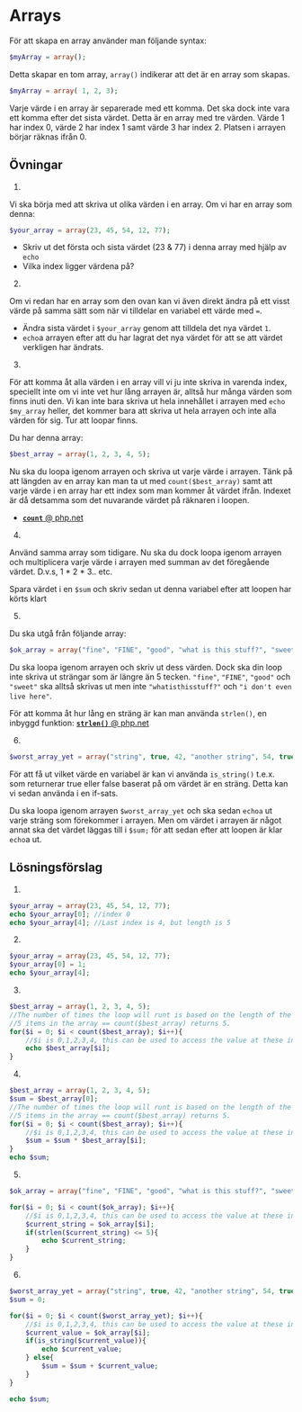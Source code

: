 # Arrays

För att skapa en array använder man följande syntax:

```php
$myArray = array();
```

Detta skapar en tom array, `array()` indikerar att det är en array som skapas.

```php
$myArray = array( 1, 2, 3);
```

Varje värde i en array är separerade med ett komma. Det ska dock inte vara ett komma efter det sista värdet. Detta är en array med tre värden. Värde 1 har index 0, värde 2 har index 1 samt värde 3 har index 2. Platsen i arrayen börjar räknas ifrån 0.

## Övningar

1.

Vi ska börja med att skriva ut olika värden i en array. Om vi har en array som denna:

```php
$your_array = array(23, 45, 54, 12, 77);
```

* Skriv ut det första och sista värdet (23 & 77) i denna array med hjälp av `echo`
* Vilka index ligger värdena på?

2.

Om vi redan har en array som den ovan kan vi även direkt ändra på ett visst värde på samma sätt som när vi tilldelar en variabel ett värde med `=`.

* Ändra sista värdet i `$your_array` genom att tilldela det nya värdet `1`.
* `echo`a arrayen efter att du har lagrat det nya värdet för att se att värdet verkligen har ändrats.

3.

För att komma åt alla värden i en array vill vi ju inte skriva in varenda index, speciellt inte om vi inte vet hur lång arrayen är, alltså hur många värden som finns inuti den. Vi kan inte bara skriva ut hela innehållet i  arrayen med `echo $my_array` heller, det kommer bara att skriva ut hela arrayen och inte alla värden för sig. Tur att loopar finns.

Du har denna array:

```php
$best_array = array(1, 2, 3, 4, 5);
```

Nu ska du loopa igenom arrayen och skriva ut varje värde i arrayen. Tänk på att längden av en array kan man ta ut med `count($best_array)` samt att varje värde i en array har ett index som man kommer åt värdet ifrån. Indexet är då detsamma som det nuvarande värdet på räknaren i loopen.

* [**`count`** @ php.net](http://php.net/manual/en/function.count.php)

4.

Använd samma array som tidigare. Nu ska du dock loopa igenom arrayen och multiplicera varje värde i arrayen med summan av det föregående värdet. D.v.s, 1 * 2 * 3.. etc.

Spara värdet i en `$sum` och skriv sedan ut denna variabel efter att loopen har körts klart

5.

Du ska utgå från följande array:

```php
$ok_array = array("fine", "FINE", "good", "what is this stuff?", "sweet", "i don't even live here");
```

Du ska loopa igenom arrayen och skriv ut dess värden. Dock ska din loop inte skriva ut strängar som är längre än 5 tecken. `"fine"`, `"FINE"`, `"good"` och `"sweet"` ska alltså skrivas ut men inte `"whatisthisstuff?"` och `"i don't even live here"`. 

För att komma åt hur lång en sträng är kan man använda `strlen()`, en inbyggd funktion: [**`strlen()`** @ php.net](http://php.net/manual/en/function.strlen.php)

6.

```php
$worst_array_yet = array("string", true, 42, "another string", 54, true, 1);
```

För att få ut vilket värde en variabel är kan vi använda `is_string()` t.e.x. som returnerar true eller false baserat på om värdet är en sträng. Detta kan vi sedan använda i en if-sats.

Du ska loopa igenom arrayen `$worst_array_yet` och ska sedan `echoa` ut varje sträng som förekommer i arrayen. Men om värdet i arrayen är något annat ska det värdet läggas till i `$sum;` för att sedan efter att loopen är klar `echo`a ut.


## Lösningsförslag

1.
```php
$your_array = array(23, 45, 54, 12, 77);
echo $your_array[0]; //index 0
echo $your_array[4]; //Last index is 4, but length is 5
```

2.
```php
$your_array = array(23, 45, 54, 12, 77);
$your_array[0] = 1;
echo $your_array[4];
```

3.
```php
$best_array = array(1, 2, 3, 4, 5);
//The number of times the loop will runt is based on the length of the array
//5 items in the array == count($best_array) returns 5. 
for($i = 0; $i < count($best_array); $i++){
    //$i is 0,1,2,3,4, this can be used to access the value at these indexes
    echo $best_array[$i];
}

```

4.
```php
$best_array = array(1, 2, 3, 4, 5);
$sum = $best_array[0];
//The number of times the loop will runt is based on the length of the array
//5 items in the array == count($best_array) returns 5. 
for($i = 0; $i < count($best_array); $i++){
    //$i is 0,1,2,3,4, this can be used to access the value at these indexes
    $sum = $sum * $best_array[$i];
}
echo $sum;
```

<summary></summary>

5.
```php
$ok_array = array("fine", "FINE", "good", "what is this stuff?", "sweet", "i don't even live here");

for($i = 0; $i < count($ok_array); $i++){
    //$i is 0,1,2,3,4, this can be used to access the value at these indexes
    $current_string = $ok_array[$i];
    if(strlen($current_string) <= 5){
        echo $current_string;
    }
}
```


6.

```php
$worst_array_yet = array("string", true, 42, "another string", 54, true, 12);
$sum = 0;

for($i = 0; $i < count($worst_array_yet); $i++){
    //$i is 0,1,2,3,4, this can be used to access the value at these indexes
    $current_value = $ok_array[$i];
    if(is_string($current_value)){
        echo $current_value;
    } else{
        $sum = $sum + $current_value;
    }
}

echo $sum;
```